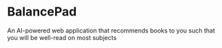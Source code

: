 # BalancePad
An AI-powered web application that recommends books to you such that you will be well-read on most subjects
